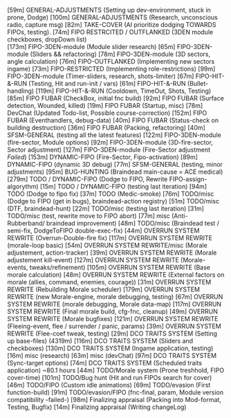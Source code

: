 [59m]  GENERAL-ADJUSTMENTS           (Setting up dev-environment, stuck in prone, Dodge)
[100m] GENERAL-ADJUSTMENTS           (Research, unconscious radio, capture msg)
[82m]  TAKE-COVER                    (AI prioritize dodging TOWARDS FIPOs, testing).
[74m]  FIPO RESTRCITED / OUTFLANKED  (3DEN module checkboxes, dropDown list)  
[173m] FIPO-3DEN-module              (Module slider research)
[65m]  FIPO-3DEN-module              (Sliders && refactoring)
[78m]  FIPO-3DEN-module              (3D sectors, angle calculation)
[76m]  FIPO-OUTFLANKED               (Implementing new sectors ingame)
[73m]  FIPO-RESTRICTED               (Implementing role-restrictions)
[99m]  FIPO-3DEN-module              (Timer-sliders, research, shots-limiter)
[67m]  FIPO-HIT-&-RUN                (Testing, Hit and run-init / vars)
[61m]  FIPO-HIT-&-RUN                (Bullet-handling)
[119m] FIPO-HIT-&-RUN                (Cooldown, TimeOut, Shots, Testing)
[85m]  FIPO FUBAR                    (CheckBox, initial fnc build)
[92m]  FIPO FUBAR                    (Surface detection, Wounded, killed)
[19m]  FIPO FUBAR                    (Startup, misc)
[78m]  DevChat                       (Updated Todo-list, Possible course-correction)
[152m] FIPO FUBAR                    (Eventhandlers, debug-data)
[40m]  FIPO FUBAR                    (Status-check on building destruction)
[36m]  FIPO FUBAR                    (Packing, refactoring)
[40m]  SFSM-GENERAL                  (testing all the latest features)
[122m] FIPO-3DEN-module              (fire-sector, Module options)
[92m]  FIPO-3DEN-module              (3D-fire-sector, Sector adjustment)
[127m] FIPO-3DEN-module              (Fire-Sector adjustment *Failed*)
[153m] DYNAMIC-FIPO                  (Fire-Sector, Fipo-activation)
[89m]  DYNAMIC-FIPO                  (dynamic 3D debug)
[77m]  SFSM-GENERAL                  (testing, minor adjustments)
[95m]  BUG-HUNTING                   (Braindead main-cause = ACE medical)
[279m] TODO / DYNAMIC-FIPO           (Dodge to FIPO, Rewrite FIPO-assign-algorythm)
[15m]  TODO / DYNAMIC-FIPO           (testing last iteration)
[94m]  TODO                          (Dodge to fipo fix)
[37m]  TODO                          (Medic-smoke)
[76m]  TODO/misc                     (Dodge to FIPO (get in bugs), braindead-action registry)
[51m]  TODO/misc                     (DTF, braindead-hunt)
[22m]  TODO/misc                     (testing last iteration)
[31m]  TODO/misc                     (test, rewrite move to FIPO abort)
[77m]  misc                          (Anti-Rubberband/ braindead improvement)
[48m]  TODO/misc                     (Braindead test / semi-fix, DodgeToFIPO double-exec-fix)
[44m]  OVERRUN SYSTEM REWRITE        (Overrun-Double-fire fix)
[117m] OVERRUN SYSTEM REWRITE        (morale-loop basic)
[54m]  OVERRUN SYSTEM REWRITE/misc   (Morale adjustement, action-tracker)
[39m]  OVERRUN SYSTEM REWRITE        (Morale adjustement kill-event)
[127m] OVERRUN SYSTEM REWRITE        (Morale-events, tweaks/refinement)
[105m] OVERRUN SYSTEM REWRITE        (Base morale calculation)
[48m]  OVERRUN SYSTEM REWRITE        (External factors on morale (allies, command, enemies, courage))
[31m]  OVERRUN SYSTEM REWRITE        (Rebuilding Morale scheduler)
[179m] OVERRUN SYSTEM REWRITE        (new Morale-engine, morale debugging, testing)
[67m]  OVERRUN SYSTEM REWRITE        (morale debugging, Morale data-map)
[117m] OVERRUN SYSTEM REWRITE        (Final morale build, cfg-fnc, cleanup)
[49m]  OVERRUN SYSTEM REWRITE        (Morale bugfixes)
[121m] OVERRUN SYSTEM REWRITE        (Fleeing-event, flee / surrender / panic, params)
[39m]  OVERRUN SYSTEM REWRITE        (Flee-coef tweak, testing)
[29m]  DCO TRAITS SYSTEM             (Setting up base-files)
(4319m)
[116m] DCO TRAITS SYSTEM             (Sliders and checkboxes)
[130m] DCO TRAITS SYSTEM             (Ingame application, testing)
[16m]  misc                          (research)
[63m]  misc                          (devChat)
[97m]  DCO TRAITS SYSTEM             (Sync-target options)
[74m]  DCO TRAITS SYSTEM             (Scheduled traits application)
~80.1 hours
[44m]  TODO/Morale system            (Prone treshhold, FIPO cover-time)
[101m] TODO/Bug hunt                 (Hit and run FIPOs search for cover)
[46m]  TODO/FIPO                     (Custom idle animations)
[69m]  TODO/evasion                  (First function-build)
[91m]  TODO/evasion/FIPO             (fnc-final, param, Module version compatibility -failed-)
[98m]  Finalizing appraisal          (Packing into Mod-format, Testing, Bugfix)
[14m]  Finalizing appraisal          (Writing changeLog)